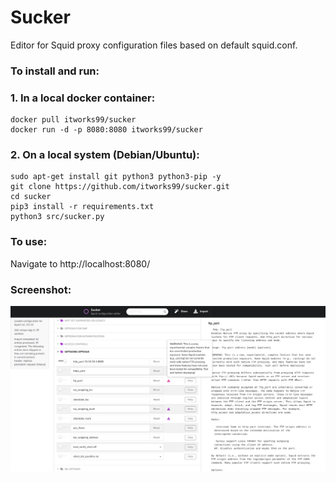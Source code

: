 # Sucker

Editor for Squid proxy configuration files based on default squid.conf.

### To install and run:

### 1. In a local docker container:

```shell
docker pull itworks99/sucker
docker run -d -p 8080:8080 itworks99/sucker
```

### 2. On a local system (Debian/Ubuntu):

```shell
sudo apt-get install git python3 python3-pip -y
git clone https://github.com/itworks99/sucker.git
cd sucker
pip3 install -r requirements.txt
python3 src/sucker.py
```

### To use:

Navigate to http://localhost:8080/

### Screenshot:

![Screenshot](Screenshot_Sucker.png)
